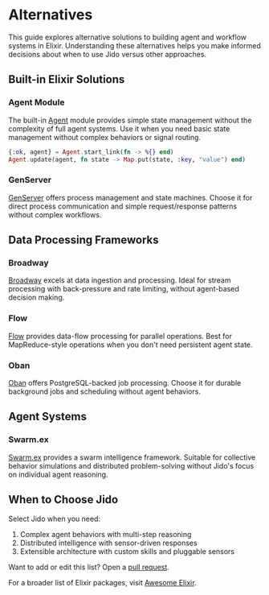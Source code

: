 # Alternatives

This guide explores alternative solutions to building agent and workflow systems in Elixir. Understanding these alternatives helps you make informed decisions about when to use Jido versus other approaches.

## Built-in Elixir Solutions

### Agent Module

The built-in [Agent](https://hexdocs.pm/elixir/Agent.html) module provides simple state management without the complexity of full agent systems. Use it when you need basic state management without complex behaviors or signal routing.

```elixir
{:ok, agent} = Agent.start_link(fn -> %{} end)
Agent.update(agent, fn state -> Map.put(state, :key, "value") end)
```

### GenServer

[GenServer](https://hexdocs.pm/elixir/GenServer.html) offers process management and state machines. Choose it for direct process communication and simple request/response patterns without complex workflows.

## Data Processing Frameworks

### Broadway

[Broadway](https://github.com/dashbitco/broadway) excels at data ingestion and processing. Ideal for stream processing with back-pressure and rate limiting, without agent-based decision making.

### Flow

[Flow](https://github.com/dashbitco/flow) provides data-flow processing for parallel operations. Best for MapReduce-style operations when you don't need persistent agent state.

### Oban

[Oban](https://github.com/sorentwo/oban) offers PostgreSQL-backed job processing. Choose it for durable background jobs and scheduling without agent behaviors.

## Agent Systems

### Swarm.ex

[Swarm.ex](https://github.com/nrrso/swarm_ex) provides a swarm intelligence framework. Suitable for collective behavior simulations and distributed problem-solving without Jido's focus on individual agent reasoning.

## When to Choose Jido

Select Jido when you need:

1. Complex agent behaviors with multi-step reasoning
2. Distributed intelligence with sensor-driven responses
3. Extensible architecture with custom skills and pluggable sensors

Want to add or edit this list? Open a [pull request](https://github.com/agentjido/jido/edit/main/guides/about/alternatives.md).

For a broader list of Elixir packages, visit [Awesome Elixir](https://github.com/h4cc/awesome-elixir).
